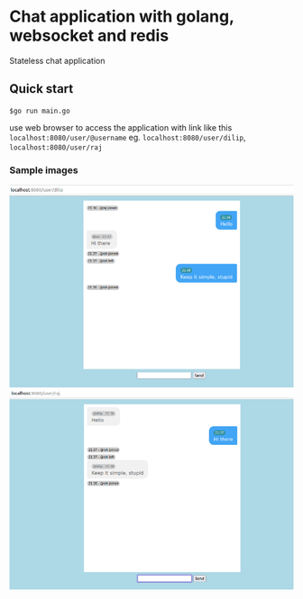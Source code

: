 # Chat application with golang, websocket and redis

Stateless chat application

## Quick start
``` Console 
$go run main.go
```
use web browser to access the application with link like this ```localhost:8080/user/@username``` 
eg. ```localhost:8080/user/dilip```, ```localhost:8080/user/raj```

### Sample images
![alt text](https://github.com/2asm/hat/blob/master/chat-dilip.png)
![alt text](https://github.com/2asm/hat/blob/master/chat-raj.png)
